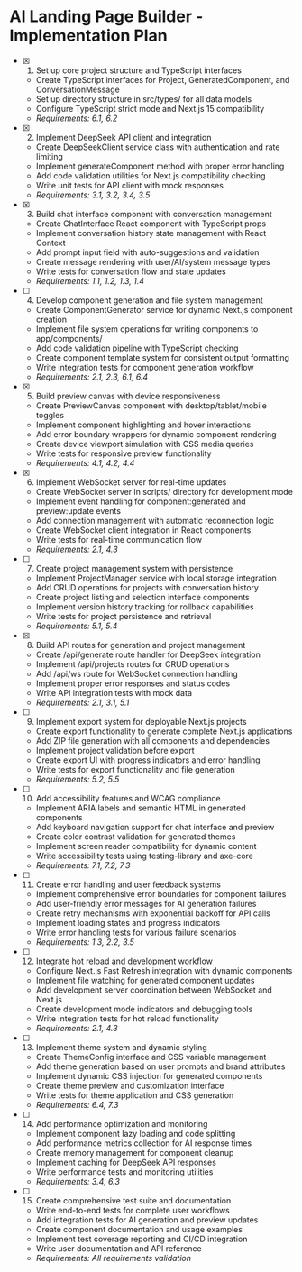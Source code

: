 # AI Landing Page Builder - Implementation Plan

- [x] 1. Set up core project structure and TypeScript interfaces
  - Create TypeScript interfaces for Project, GeneratedComponent, and ConversationMessage
  - Set up directory structure in src/types/ for all data models
  - Configure TypeScript strict mode and Next.js 15 compatibility
  - _Requirements: 6.1, 6.2_

- [x] 2. Implement DeepSeek API client and integration
  - Create DeepSeekClient service class with authentication and rate limiting
  - Implement generateComponent method with proper error handling
  - Add code validation utilities for Next.js compatibility checking
  - Write unit tests for API client with mock responses
  - _Requirements: 3.1, 3.2, 3.4, 3.5_

- [x] 3. Build chat interface component with conversation management
  - Create ChatInterface React component with TypeScript props
  - Implement conversation history state management with React Context
  - Add prompt input field with auto-suggestions and validation
  - Create message rendering with user/AI/system message types
  - Write tests for conversation flow and state updates
  - _Requirements: 1.1, 1.2, 1.3, 1.4_

- [ ] 4. Develop component generation and file system management
  - Create ComponentGenerator service for dynamic Next.js component creation
  - Implement file system operations for writing components to app/components/
  - Add code validation pipeline with TypeScript checking
  - Create component template system for consistent output formatting
  - Write integration tests for component generation workflow
  - _Requirements: 2.1, 2.3, 6.1, 6.4_

- [x] 5. Build preview canvas with device responsiveness
  - Create PreviewCanvas component with desktop/tablet/mobile toggles
  - Implement component highlighting and hover interactions
  - Add error boundary wrappers for dynamic component rendering
  - Create device viewport simulation with CSS media queries
  - Write tests for responsive preview functionality
  - _Requirements: 4.1, 4.2, 4.4_

- [x] 6. Implement WebSocket server for real-time updates
  - Create WebSocket server in scripts/ directory for development mode
  - Implement event handling for component:generated and preview:update events
  - Add connection management with automatic reconnection logic
  - Create WebSocket client integration in React components
  - Write tests for real-time communication flow
  - _Requirements: 2.1, 4.3_

- [ ] 7. Create project management system with persistence
  - Implement ProjectManager service with local storage integration
  - Add CRUD operations for projects with conversation history
  - Create project listing and selection interface components
  - Implement version history tracking for rollback capabilities
  - Write tests for project persistence and retrieval
  - _Requirements: 5.1, 5.4_

- [x] 8. Build API routes for generation and project management
  - Create /api/generate route handler for DeepSeek integration
  - Implement /api/projects routes for CRUD operations
  - Add /api/ws route for WebSocket connection handling
  - Implement proper error responses and status codes
  - Write API integration tests with mock data
  - _Requirements: 2.1, 3.1, 5.1_

- [ ] 9. Implement export system for deployable Next.js projects
  - Create export functionality to generate complete Next.js applications
  - Add ZIP file generation with all components and dependencies
  - Implement project validation before export
  - Create export UI with progress indicators and error handling
  - Write tests for export functionality and file generation
  - _Requirements: 5.2, 5.5_

- [ ] 10. Add accessibility features and WCAG compliance
  - Implement ARIA labels and semantic HTML in generated components
  - Add keyboard navigation support for chat interface and preview
  - Create color contrast validation for generated themes
  - Implement screen reader compatibility for dynamic content
  - Write accessibility tests using testing-library and axe-core
  - _Requirements: 7.1, 7.2, 7.3_

- [ ] 11. Create error handling and user feedback systems
  - Implement comprehensive error boundaries for component failures
  - Add user-friendly error messages for AI generation failures
  - Create retry mechanisms with exponential backoff for API calls
  - Implement loading states and progress indicators
  - Write error handling tests for various failure scenarios
  - _Requirements: 1.3, 2.2, 3.5_

- [ ] 12. Integrate hot reload and development workflow
  - Configure Next.js Fast Refresh integration with dynamic components
  - Implement file watching for generated component updates
  - Add development server coordination between WebSocket and Next.js
  - Create development mode indicators and debugging tools
  - Write integration tests for hot reload functionality
  - _Requirements: 2.1, 4.3_

- [ ] 13. Implement theme system and dynamic styling
  - Create ThemeConfig interface and CSS variable management
  - Add theme generation based on user prompts and brand attributes
  - Implement dynamic CSS injection for generated components
  - Create theme preview and customization interface
  - Write tests for theme application and CSS generation
  - _Requirements: 6.4, 7.3_

- [ ] 14. Add performance optimization and monitoring
  - Implement component lazy loading and code splitting
  - Add performance metrics collection for AI response times
  - Create memory management for component cleanup
  - Implement caching for DeepSeek API responses
  - Write performance tests and monitoring utilities
  - _Requirements: 3.4, 6.3_

- [ ] 15. Create comprehensive test suite and documentation
  - Write end-to-end tests for complete user workflows
  - Add integration tests for AI generation and preview updates
  - Create component documentation and usage examples
  - Implement test coverage reporting and CI/CD integration
  - Write user documentation and API reference
  - _Requirements: All requirements validation_